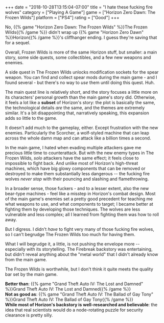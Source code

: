 +++
date = "2018-10-28T13:15:04-07:00"
title = "I hate these fucking fire wolves"
category = ["Playing A Game"]
game = ["Horizon Zero Dawn: The Frozen Wilds"]
platform = ["PS4"]
rating = ["Good"]
+++

No, {{% game "Horizon Zero Dawn: The Frozen Wilds" %}}The Frozen Wilds{{% /game %}} didn't wrap up {{% game "Horizon Zero Dawn" %}}Horizon{{% /game %}}'s cliffhanger ending.  I guess they're saving that for a sequel.

Overall, Frozen Wilds is more of the same Horizon stuff, but smaller: a main story, some side quests, some collectibles, and a few new weapons and enemies.

A side quest in The Frozen Wilds unlocks modification sockets for the spear weapon.  You can find and collect spear mods during the main game - and I found several - but there's no way to <i>use</i> them until doing this quest.  Huh.

The main quest line is relatively short, and the story focuses a little more on its characters' personal growth than the main game's story did.  Otherwise, it feels a lot like a <b>subset</b> of Horizon's story: the plot is basically the same, the technological details <i>are</i> the same, and the themes are extremely similar.  It's a bit disappointing that, narratively speaking, this expansion adds so little to the game.

It doesn't add much to the gameplay, either.  Except frustration with the new enemies.  Particularly the Scorcher, a wolf-styled machine that can leap across the whole damn map and can attack like a billion times a second.

In the main game, I hated when evading multiple attackers gave me precious little time to counterattack.  But with the new enemy types in The Frozen Wilds, <i>solo</i> attackers have the same effect; it feels close to impossible to fight back.  And unlike most of Horizon's high-threat machines, which have big glowy components that can be removed or destroyed to make them substantially less dangerous -- the fucking fire wolves <i>never stop</i> with their pouncing and slashing and flamethrowing.

In a broader sense, those fuckers - and to a lesser extent, also the new bear-type machines - feel like a misstep in Horizon's combat design.  Most of the main game's enemies set a pretty good precedent for teaching me what weapons to use, and what components to target; I became better at fighting them by developing those techniques.  The wolves are less vulnerable and less complex; all I learned from fighting them was how to roll away.

But I digress.  I didn't <i>have</i> to fight very many of those fucking fire wolves, so I can't begrudge The Frozen Wilds too much for having them.

What I will begrudge it, a little, is not pushing the envelope more -- especially with its storytelling.  The Firebreak backstory was entertaining, but didn't reveal anything about the "metal world" that I didn't already know from the main game.

The Frozen Wilds is worthwhile, but I don't think it quite meets the quality bar set by the main game.

<b>Better than</b>: {{% game "Grand Theft Auto IV: The Lost and Damned" %}}Grand Theft Auto IV: The Lost and Damned{{% /game %}}  
<b>Not as good as</b>: {{% game "Grand Theft Auto IV: The Ballad of Gay Tony" %}}Grand Theft Auto IV: The Ballad of Gay Tony{{% /game %}}  
<b>While most of Horizon's backstory is well-researched and believable</b>: the idea that real scientists would do a node-rotating puzzle for security clearance is pretty silly.
